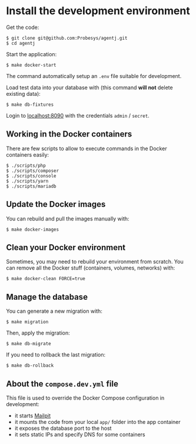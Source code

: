 # Install the development environment

Get the code:

```console
$ git clone git@github.com:Probesys/agentj.git
$ cd agentj
```

Start the application:

```console
$ make docker-start
```

The command automatically setup an `.env` file suitable for development.

Load test data into your database with (this command **will not** delete existing data):

```console
$ make db-fixtures
```

Login to [localhost:8090](http://localhost:8090) with the credentials `admin` / `secret`.

## Working in the Docker containers

There are few scripts to allow to execute commands in the Docker containers easily:

```
$ ./scripts/php
$ ./scripts/composer
$ ./scripts/console
$ ./scripts/yarn
$ ./scripts/mariadb
```

## Update the Docker images

You can rebuild and pull the images manually with:

```console
$ make docker-images
```

## Clean your Docker environment

Sometimes, you may need to rebuild your environment from scratch.
You can remove all the Docker stuff (containers, volumes, networks) with:

```console
$ make docker-clean FORCE=true
```

## Manage the database

You can generate a new migration with:

```console
$ make migration
```

Then, apply the migration:

```console
$ make db-migrate
```

If you need to rollback the last migration:

```console
$ make db-rollback
```

## About the `compose.dev.yml` file

This file is used to override the Docker Compose configuration in development:

- it starts [Mailpit](https://mailpit.axllent.org)
- it mounts the code from your local `app/` folder into the app container
- it exposes the database port to the host
- it sets static IPs and specify DNS for some containers
